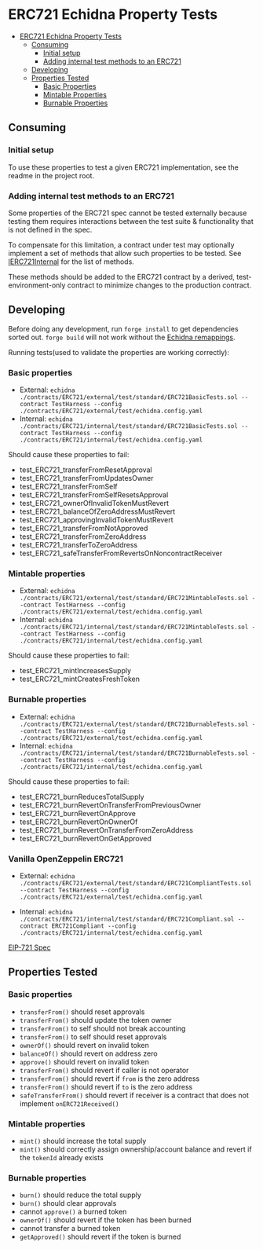 
# ERC721 Echidna Property Tests

- [ERC721 Echidna Property Tests](#erc721-echidna-property-tests)
  - [Consuming](#consuming)
    - [Initial setup](#initial-setup)
    - [Adding internal test methods to an ERC721](#adding-internal-test-methods-to-an-erc721)
  - [Developing](#developing)
  - [Properties Tested](#properties-tested)
    - [Basic Properties](#basic-properties)
    - [Mintable Properties](#mintable-properties)
    - [Burnable Properties](#burnable-properties)

## Consuming

### Initial setup
To use these properties to test a given ERC721 implementation, see the readme in the project root.

### Adding internal test methods to an ERC721
Some properties of the ERC721 spec cannot be tested externally because testing them requires interactions between the test suite & functionality that is not defined in the spec. 

To compensate for this limitation, a contract under test may optionally implement a set of methods that allow such properties to be tested. See [IERC721Internal](util/IERC721Internal.sol) for the list of methods.

These methods should be added to the ERC721 contract by a derived, test-environment-only contract to minimize changes to the production contract.

## Developing

Before doing any development, run `forge install` to get dependencies sorted out. `forge build` will not work without the [Echidna remappings](internal/test/echidna.config.yaml).

Running tests(used to validate the properties are working correctly):

### Basic properties

- External:
`echidna ./contracts/ERC721/external/test/standard/ERC721BasicTests.sol --contract TestHarness --config ./contracts/ERC721/external/test/echidna.config.yaml`
- Internal:
`echidna ./contracts/ERC721/internal/test/standard/ERC721BasicTests.sol --contract TestHarness --config ./contracts/ERC721/internal/test/echidna.config.yaml`

Should cause these properties to fail:
- test_ERC721_transferFromResetApproval 
- test_ERC721_transferFromUpdatesOwner 
- test_ERC721_transferFromSelf 
- test_ERC721_transferFromSelfResetsApproval 
- test_ERC721_ownerOfInvalidTokenMustRevert
- test_ERC721_balanceOfZeroAddressMustRevert
- test_ERC721_approvingInvalidTokenMustRevert
- test_ERC721_transferFromNotApproved
- test_ERC721_transferFromZeroAddress
- test_ERC721_transferToZeroAddress 
- test_ERC721_safeTransferFromRevertsOnNoncontractReceiver

### Mintable properties

- External:
`echidna ./contracts/ERC721/external/test/standard/ERC721MintableTests.sol --contract TestHarness --config ./contracts/ERC721/external/test/echidna.config.yaml`
- Internal:
`echidna ./contracts/ERC721/internal/test/standard/ERC721MintableTests.sol --contract TestHarness --config ./contracts/ERC721/internal/test/echidna.config.yaml`

Should cause these properties to fail:
- test_ERC721_mintIncreasesSupply
- test_ERC721_mintCreatesFreshToken

### Burnable properties

- External:
`echidna ./contracts/ERC721/external/test/standard/ERC721BurnableTests.sol --contract TestHarness --config ./contracts/ERC721/external/test/echidna.config.yaml`
- Internal:
`echidna ./contracts/ERC721/internal/test/standard/ERC721BurnableTests.sol --contract TestHarness --config ./contracts/ERC721/internal/test/echidna.config.yaml`

Should cause these properties to fail:
- test_ERC721_burnReducesTotalSupply
- test_ERC721_burnRevertOnTransferFromPreviousOwner
- test_ERC721_burnRevertOnApprove
- test_ERC721_burnRevertOnOwnerOf
- test_ERC721_burnRevertOnTransferFromZeroAddress
- test_ERC721_burnRevertOnGetApproved

### Vanilla OpenZeppelin ERC721

- External:
`echidna ./contracts/ERC721/external/test/standard/ERC721CompliantTests.sol --contract TestHarness --config ./contracts/ERC721/external/test/echidna.config.yaml`

- Internal:
`echidna ./contracts/ERC721/internal/test/standard/ERC721Compliant.sol --contract ERC721Compliant --config ./contracts/ERC721/internal/test/echidna.config.yaml`

[EIP-721 Spec](https://eips.ethereum.org/EIPS/eip-721)

## Properties Tested

### Basic properties
- `transferFrom()` should reset approvals
- `transferFrom()` should update the token owner
- `transferFrom()` to self should not break accounting
- `transferFrom()` to self should reset approvals
- `ownerOf()` should revert on invalid token
- `balanceOf()` should revert on address zero
- `approve()` should revert on invalid token
- `transferFrom()` should revert if caller is not operator
- `transferFrom()` should revert if `from` is the zero address
- `transferFrom()` should revert if `to` is the zero address
- `safeTransferFrom()` should revert if receiver is a contract that does not implement `onERC721Received()`

### Mintable properties
- `mint()` should increase the total supply
- `mint()` should correctly assign ownership/account balance and revert if the `tokenId` already exists

### Burnable properties
- `burn()` should reduce the total supply
- `burn()` should clear approvals
- cannot `approve()` a burned token
- `ownerOf()` should revert if the token has been burned
- cannot transfer a burned token
- `getApproved()` should revert if the token is burned